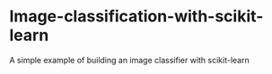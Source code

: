 # Image-classification-with-scikit-learn

A simple example of building an image classifier with scikit-learn
